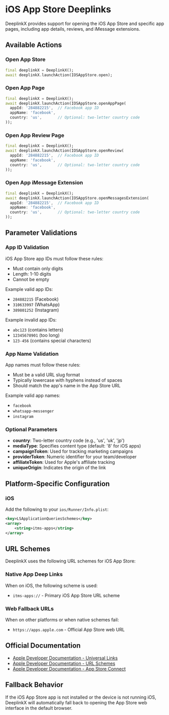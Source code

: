 # iOS App Store Deeplinks

DeeplinkX provides support for opening the iOS App Store and specific app pages, including app details, reviews, and iMessage extensions.

## Available Actions

### Open App Store
```dart
final deeplinkX = DeeplinkX();
await deeplinkX.launchAction(IOSAppStore.open);
```

### Open App Page
```dart
final deeplinkX = DeeplinkX();
await deeplinkX.launchAction(IOSAppStore.openAppPage(
  appId: '284882215',  // Facebook app ID
  appName: 'facebook',
  country: 'us',       // Optional: two-letter country code
));
```

### Open App Review Page
```dart
final deeplinkX = DeeplinkX();
await deeplinkX.launchAction(IOSAppStore.openReview(
  appId: '284882215',  // Facebook app ID
  appName: 'facebook',
  country: 'us',       // Optional: two-letter country code
));
```

### Open App iMessage Extension
```dart
final deeplinkX = DeeplinkX();
await deeplinkX.launchAction(IOSAppStore.openMessagesExtension(
  appId: '284882215',  // Facebook app ID
  appName: 'facebook',
  country: 'us',       // Optional: two-letter country code
));
```

## Parameter Validations

### App ID Validation
iOS App Store app IDs must follow these rules:
- Must contain only digits
- Length: 1-10 digits
- Cannot be empty

Example valid app IDs:
- `284882215` (Facebook)
- `310633997` (WhatsApp)
- `389801252` (Instagram)

Example invalid app IDs:
- `abc123` (contains letters)
- `12345678901` (too long)
- `123-456` (contains special characters)

### App Name Validation
App names must follow these rules:
- Must be a valid URL slug format
- Typically lowercase with hyphens instead of spaces
- Should match the app's name in the App Store URL

Example valid app names:
- `facebook`
- `whatsapp-messenger`
- `instagram`

### Optional Parameters
- **country**: Two-letter country code (e.g., 'us', 'uk', 'jp')
- **mediaType**: Specifies content type (default: '8' for iOS apps)
- **campaignToken**: Used for tracking marketing campaigns
- **providerToken**: Numeric identifier for your team/developer
- **affiliateToken**: Used for Apple's affiliate tracking
- **uniqueOrigin**: Indicates the origin of the link

## Platform-Specific Configuration

### iOS
Add the following to your `ios/Runner/Info.plist`:
```xml
<key>LSApplicationQueriesSchemes</key>
<array>
    <string>itms-apps</string>
</array>
```

## URL Schemes

DeeplinkX uses the following URL schemes for iOS App Store:

### Native App Deep Links
When on iOS, the following scheme is used:
- `itms-apps://` - Primary iOS App Store URL scheme

### Web Fallback URLs
When on other platforms or when native schemes fail:
- `https://apps.apple.com` - Official App Store web URL

## Official Documentation
- [Apple Developer Documentation - Universal Links](https://developer.apple.com/documentation/uikit/inter-process_communication/allowing_apps_and_websites_to_link_to_your_content)
- [Apple Developer Documentation - URL Schemes](https://developer.apple.com/documentation/uikit/inter-process_communication/allowing_apps_and_websites_to_link_to_your_content#3001215)
- [Apple Developer Documentation - App Store Connect](https://appstoreconnect.apple.com/help)

## Fallback Behavior
If the iOS App Store app is not installed or the device is not running iOS, DeeplinkX will automatically fall back to opening the App Store web interface in the default browser.